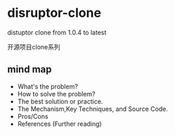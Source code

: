 # disruptor-clone
distuptor clone from 1.0.4 to latest

开源项目clone系列

## mind map
* What's the problem?
* How to solve the problem?
* The best solution or practice.
* The Mechanism,Key Techniques, and Source Code.
* Pros/Cons
* References (Further reading)
